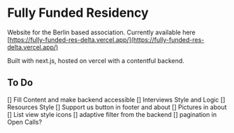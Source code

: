 # Fully Funded Residency

Website for the Berlin based association. Currently available here [https://fully-funded-res-delta.vercel.app/](https://fully-funded-res-delta.vercel.app/)

Built with next.js, hosted on vercel with a contentful backend. 

## To Do
[] Fill Content and make backend accessible
[] Interviews Style and Logic
[] Resources Style
[] Support us button in footer and about 
[] Pictures in about
[] List view style icons
[] adaptive filter from the backend
[] pagination in Open Calls?